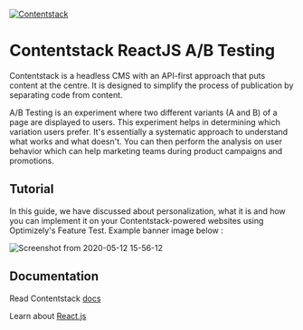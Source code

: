 [![Contentstack](https://www.contentstack.com/docs/static/images/contentstack.png)](https://www.contentstack.com/)

# Contentstack ReactJS A/B Testing

Contentstack is a headless CMS with an API-first approach that puts content at the centre. It is designed to simplify the process of publication by separating code from content.
 
A/B Testing is an experiment where two different variants (A and B) of a page are displayed to users. This experiment helps in determining which variation users prefer. It's essentially a systematic approach to understand what works and what doesn't. You can then perform the analysis on user behavior which can help marketing teams during product campaigns and promotions.

## Tutorial

In this guide, we have discussed about personalization, what it is and how you can implement it on your Contentstack-powered websites using Optimizely's Feature Test. Example banner image below :

![Screenshot from 2020-05-12 15-56-12](https://user-images.githubusercontent.com/29656920/81673440-464ab700-9469-11ea-9379-37a9dc12967a.png)


## Documentation

Read Contentstack [docs](https://www.contentstack.com/docs/)

Learn about [React.js](https://reactjs.org/)
